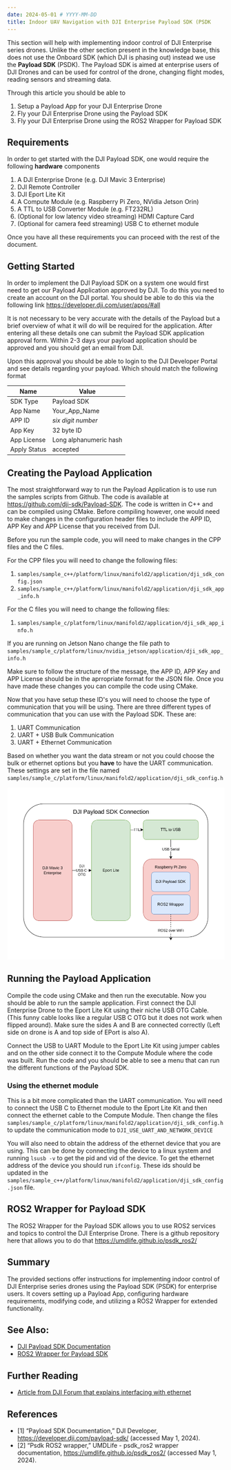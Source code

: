 ```yaml
---
date: 2024-05-01 # YYYY-MM-DD
title: Indoor UAV Navigation with DJI Enterprise Payload SDK (PSDK
---
```

This section will help with implementing indoor control of DJI Enterprise series drones. Unlike the other section present in the knowledge base, this does not use the Onboard SDK (which DJI is phasing out) instead we use the **Payload SDK** (PSDK). The Payload SDK is aimed at enterprise users of DJI Drones and can be used for control of the drone, changing flight modes, reading sensors and streaming data.


Through this article you should be able to 
1. Setup a Payload App for your DJI Enterprise Drone
2. Fly your DJI Enterprise Drone using the Payload SDK
3. Fly your DJI Enterprise Drone using the ROS2 Wrapper for Payload SDK

## Requirements
In order to get started with the DJI Payload SDK, one would require the following **hardware** components
1. A DJI Enterprise Drone (e.g. DJI Mavic 3 Enterprise)
2. DJI Remote Controller
3. DJI Eport Lite Kit
4. A Compute Module (e.g. Raspberry Pi Zero, NVidia Jetson Orin)
5. A TTL to USB Converter Module (e.g. FT232RL)
6. (Optional for low latency video streaming) HDMI Capture Card
7. (Optional for camera feed streaming) USB C to ethernet module

Once you have all these requirements you can proceed with the rest of the document.

## Getting Started
In order to implement the DJI Payload SDK on a system one would first need to get our Payload Application approved by DJI. To do this you need to create an account on the DJI portal. You should be able to do this via the following link <https://developer.dji.com/user/apps/#all>

It is not necessary to be very accurate with the details of the Payload but a brief overview of what it will do will be required for the application. After entering all these details one can submit the Payload SDK application approval form. Within 2-3 days your payload application should be approved and you should get an email from DJI. 

Upon this approval you should be able to login to the DJI Developer Portal and see details regarding your payload. Which should match the following format

| Name     | Value    |
|----------|----------|
| SDK Type | Payload SDK   |
| App Name | Your_App_Name   |
| APP ID   | *six digit number*    |
| App Key  | 32 byte ID    |
| App License| Long alphanumeric hash    |
| Apply Status | accepted    |

## Creating the Payload Application

The most straightforward way to run the Payload Application is to use run the samples scripts from Github. The code is available at <https://github.com/dji-sdk/Payload-SDK>. The code is written in C++ and can be compiled using CMake. Before compiling however, one would need to make changes in the configuration header files to include the APP ID, APP Key and APP License that you received from DJI.

Before you run the sample code, you will need to make changes in the CPP files and the C files. 

For the CPP files you will need to change the following files:
1. `samples/sample_c++/platform/linux/manifold2/application/dji_sdk_config.json` 
2. `samples/sample_c++/platform/linux/manifold2/application/dji_sdk_app_info.h`

For the C files you will need to change the following files:
1. `samples/sample_c/platform/linux/manifold2/application/dji_sdk_app_info.h` 

If you are running on Jetson Nano change the file path to `samples/sample_c/platform/linux/nvidia_jetson/application/dji_sdk_app_info.h`

Make sure to follow the structure of the message, the APP ID, APP Key and APP License should be in the aprropriate format for the JSON file. Once you have made these changes you can compile the code using CMake.

Now that you have setup these ID's you will need to choose the type of communication that you will be using. There are three different types of communication that you can use with the Payload SDK. These are: 
1. UART Communication
2. UART + USB Bulk Communication
3. UART + Ethernet Communication

Based on whether you want the data stream or not you could choose the bulk or ethernet options but you **have** to have the UART communication. 
These settings are set in the file named `samples/sample_c/platform/linux/manifold2/application/dji_sdk_config.h`

![architecture](assets/drone_architecture.png)
## Running the Payload Application
Compile the code using CMake and then run the executable. Now you should be able to run the sample application. First connect the DJI Enterprise Drone to the Eport Lite Kit using their niche USB OTG Cable. (This funny cable looks like a regular USB C OTG but it does not work when flipped around). Make sure the sides A and B are connected correctly (Left side on drone is A and top side of EPort is also A). 

Connect the USB to UART Module to the Eport Lite Kit using jumper cables and on the other side connect it to the Compute Module where the code was built. Run the code and you should be able to see a menu that can run the different functions of the Payload SDK.

### Using the ethernet module
This is a bit more complicated than the UART communication. You will need to connect the USB C to Ethernet module to the Eport Lite Kit and then connect the ethernet cable to the Compute Module. Then change the files `samples/sample_c/platform/linux/manifold2/application/dji_sdk_config.h` to update the communication mode to `DJI_USE_UART_AND_NETWORK_DEVICE` 

You will also need to obtain the address of the ethernet device that you are using. This can be done by connecting the device to a linux system and running `lsusb -v` to get the pid and vid of the device. To get the ethernet address of the device you should run `ifconfig`. These ids should be updated in the `samples/sample_c++/platform/linux/manifold2/application/dji_sdk_config.json` file. 

## ROS2 Wrapper for Payload SDK
The ROS2 Wrapper for the Payload SDK allows you to use ROS2 services and topics to control the DJI Enterprise Drone. There is a github repository here that 
allows you to do that <https://umdlife.github.io/psdk_ros2/>


## Summary
The provided sections offer instructions for implementing indoor control of DJI Enterprise series drones using the Payload SDK (PSDK) for enterprise users. It covers setting up a Payload App, configuring hardware requirements, modifying code, and utilizing a ROS2 Wrapper for extended functionality.

## See Also:
- [DJI Payload SDK Documentation](https://developer.dji.com/payload-sdk/)
- [ROS2 Wrapper for Payload SDK](https://umdlife.github.io/psdk_ros2/)

## Further Reading
- [Article from DJI Forum that explains interfacing with ethernet](https://sdk-forum.dji.net/hc/zh-cn/articles/15754783739545-M30-T-M3E%E6%9C%BA%E5%9E%8BPSDK%E7%AB%AF%E5%8F%A3USB-%E7%BD%91%E5%8D%A1%E8%AE%BE%E7%BD%AE)

## References
- [1] “Payload SDK Documentation,” DJI Developer, https://developer.dji.com/payload-sdk/ (accessed May 1, 2024). 
- [2] “Psdk ROS2 wrapper,” UMDLife - psdk_ros2 wrapper documentation, https://umdlife.github.io/psdk_ros2/ (accessed May 1, 2024). 